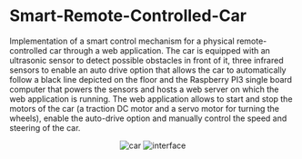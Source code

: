 # Smart-Remote-Controlled-Car
Implementation of a smart control mechanism for a physical remote-controlled car through a web application.
The car is equipped with an ultrasonic sensor to detect possible obstacles in front of it, three infrared sensors to enable an auto drive option that allows the car to automatically follow a black line depicted on the floor and the Raspberry PI3 single board computer that powers the sensors and hosts a web server on which the web application is running.
The web application allows to start and stop the motors of the car (a traction DC motor and a servo motor for turning the wheels), enable the auto-drive option and manually control the speed and steering of the car.
<center>
<img src="https://i.ibb.co/bdML6bC/car.jpg" alt="car" border="0">
<img src="https://i.ibb.co/Rh7YfBL/interface.png" alt="interface" border="0">

</center>
